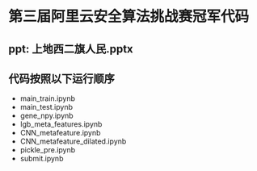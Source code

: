 # 第三届阿里云安全算法挑战赛冠军代码

## ppt: 上地西二旗人民.pptx

## 代码按照以下运行顺序
* main_train.ipynb
* main_test.ipynb
* gene_npy.ipynb
* lgb_meta_features.ipynb
* CNN_metafeature.ipynb
* CNN_metafeature_dilated.ipynb
* pickle_pre.ipynb
* submit.ipynb
